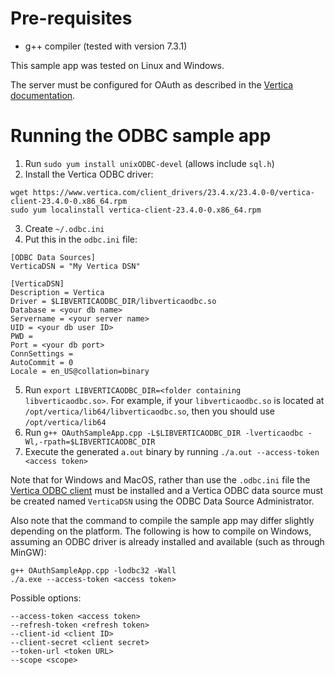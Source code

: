 # Pre-requisites

- g++ compiler (tested with version 7.3.1)

This sample app was tested on Linux and Windows.

The server must be configured for OAuth as described in the [Vertica documentation](https://docs.vertica.com/23.4.x/en/security-and-authentication/client-authentication/oauth-2-0-authentication/configuring-oauth-authentication/).

# Running the ODBC sample app

1. Run `sudo yum install unixODBC-devel` (allows include `sql.h`)
2. Install the Vertica ODBC driver:
```
wget https://www.vertica.com/client_drivers/23.4.x/23.4.0-0/vertica-client-23.4.0-0.x86_64.rpm
sudo yum localinstall vertica-client-23.4.0-0.x86_64.rpm
```
3. Create `~/.odbc.ini`
4. Put this in the `odbc.ini` file:
```
[ODBC Data Sources]
VerticaDSN = "My Vertica DSN"

[VerticaDSN]
Description = Vertica
Driver = $LIBVERTICAODBC_DIR/libverticaodbc.so
Database = <your db name>
Servername = <your server name>
UID = <your db user ID>
PWD = 
Port = <your db port>
ConnSettings = 
AutoCommit = 0
Locale = en_US@collation=binary
```
5. Run `export LIBVERTICAODBC_DIR=<folder containing libverticaodbc.so>`. For example, if your `libverticaodbc.so` is located at `/opt/vertica/lib64/libverticaodbc.so`, then you should use `/opt/vertica/lib64`
6. Run `g++ OAuthSampleApp.cpp -L$LIBVERTICAODBC_DIR -lverticaodbc -Wl,-rpath=$LIBVERTICAODBC_DIR`
7. Execute the generated `a.out` binary by running `./a.out --access-token <access token>`

Note that for Windows and MacOS, rather than use the `.odbc.ini` file the [Vertica ODBC client](https://www.vertica.com/download/vertica/client-drivers/) must be installed and a Vertica ODBC data source must be created named `VerticaDSN` using the ODBC Data Source Administrator.

Also note that the command to compile the sample app may differ slightly depending on the platform.  The following is how to compile on Windows, assuming an ODBC driver is already installed and available (such as through MinGW):
```
g++ OAuthSampleApp.cpp -lodbc32 -Wall
./a.exe --access-token <access token>
```

Possible options:
```
--access-token <access token>
--refresh-token <refresh token>
--client-id <client ID>
--client-secret <client secret>
--token-url <token URL>
--scope <scope>
```
